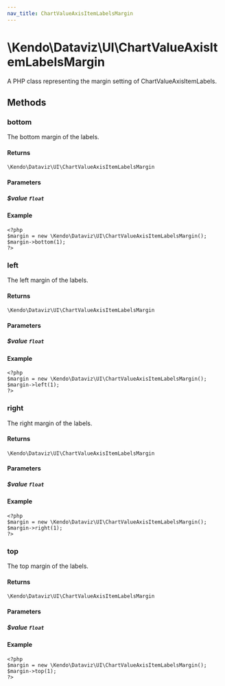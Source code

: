 ```yaml
---
nav_title: ChartValueAxisItemLabelsMargin
---
```


# \Kendo\Dataviz\UI\ChartValueAxisItemLabelsMargin

A PHP class representing the margin setting of ChartValueAxisItemLabels.


## Methods

### bottom
The bottom margin of the labels.

#### Returns
`\Kendo\Dataviz\UI\ChartValueAxisItemLabelsMargin`

#### Parameters

##### $value `float`



#### Example 
    <?php
    $margin = new \Kendo\Dataviz\UI\ChartValueAxisItemLabelsMargin();
    $margin->bottom(1);
    ?>

### left
The left margin of the labels.

#### Returns
`\Kendo\Dataviz\UI\ChartValueAxisItemLabelsMargin`

#### Parameters

##### $value `float`



#### Example 
    <?php
    $margin = new \Kendo\Dataviz\UI\ChartValueAxisItemLabelsMargin();
    $margin->left(1);
    ?>

### right
The right margin of the labels.

#### Returns
`\Kendo\Dataviz\UI\ChartValueAxisItemLabelsMargin`

#### Parameters

##### $value `float`



#### Example 
    <?php
    $margin = new \Kendo\Dataviz\UI\ChartValueAxisItemLabelsMargin();
    $margin->right(1);
    ?>

### top
The top margin of the labels.

#### Returns
`\Kendo\Dataviz\UI\ChartValueAxisItemLabelsMargin`

#### Parameters

##### $value `float`



#### Example 
    <?php
    $margin = new \Kendo\Dataviz\UI\ChartValueAxisItemLabelsMargin();
    $margin->top(1);
    ?>

